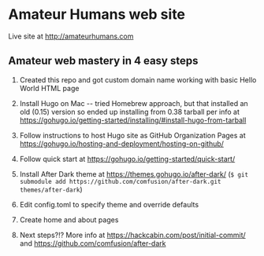 # Amateur Humans web site

Live site at http://amateurhumans.com

## Amateur web mastery in 4 easy steps

1. Created this repo and got custom domain name working with basic Hello World HTML page

2. Install Hugo on Mac -- tried Homebrew approach, but that installed an old (0.15) version so ended up installing from 0.38 tarball per info at https://gohugo.io/getting-started/installing/#install-hugo-from-tarball

3. Follow instructions to host Hugo site as GitHub Organization Pages at https://gohugo.io/hosting-and-deployment/hosting-on-github/

4. Follow quick start at https://gohugo.io/getting-started/quick-start/

5. Install After Dark theme at https://themes.gohugo.io/after-dark/ (`$ git submodule add https://github.com/comfusion/after-dark.git themes/after-dark`)

6. Edit config.toml to specify theme and override defaults

7. Create home and about pages

8. Next steps?!? More info at https://hackcabin.com/post/initial-commit/ and https://github.com/comfusion/after-dark
